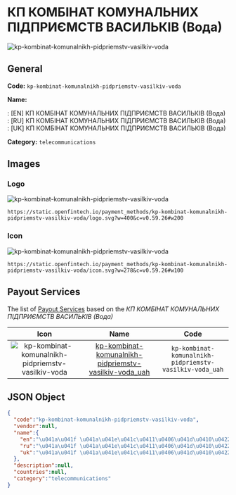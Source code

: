 
# КП КОМБІНАТ КОМУНАЛЬНИХ ПІДПРИЄМСТВ ВАСИЛЬКІВ (Вода) 
![kp-kombinat-komunalnikh-pidpriemstv-vasilkiv-voda](https://static.openfintech.io/payment_methods/kp-kombinat-komunalnikh-pidpriemstv-vasilkiv-voda/logo.svg?w=400&c=v0.59.26#w200)  

## General 
**Code:** `kp-kombinat-komunalnikh-pidpriemstv-vasilkiv-voda` 
 
**Name:** 
 
:	[EN] КП КОМБІНАТ КОМУНАЛЬНИХ ПІДПРИЄМСТВ ВАСИЛЬКІВ (Вода) 
:	[RU] КП КОМБІНАТ КОМУНАЛЬНИХ ПІДПРИЄМСТВ ВАСИЛЬКІВ (Вода) 
:	[UK] КП КОМБІНАТ КОМУНАЛЬНИХ ПІДПРИЄМСТВ ВАСИЛЬКІВ (Вода) 
 
**Category:** `telecommunications` 
 

## Images 

### Logo 
![kp-kombinat-komunalnikh-pidpriemstv-vasilkiv-voda](https://static.openfintech.io/payment_methods/kp-kombinat-komunalnikh-pidpriemstv-vasilkiv-voda/logo.svg?w=400&c=v0.59.26#w200)  

```
https://static.openfintech.io/payment_methods/kp-kombinat-komunalnikh-pidpriemstv-vasilkiv-voda/logo.svg?w=400&c=v0.59.26#w200
```  

### Icon 
![kp-kombinat-komunalnikh-pidpriemstv-vasilkiv-voda](https://static.openfintech.io/payment_methods/kp-kombinat-komunalnikh-pidpriemstv-vasilkiv-voda/icon.svg?w=278&c=v0.59.26#w100)  

```
https://static.openfintech.io/payment_methods/kp-kombinat-komunalnikh-pidpriemstv-vasilkiv-voda/icon.svg?w=278&c=v0.59.26#w100
```  

## Payout Services 
 
The list of [Payout Services](/payout-services/) based on the _КП КОМБІНАТ КОМУНАЛЬНИХ ПІДПРИЄМСТВ ВАСИЛЬКІВ (Вода)_ 

|Icon|Name|Code| 
|:---:|:---:|:---:| 
|![kp-kombinat-komunalnikh-pidpriemstv-vasilkiv-voda](https://static.openfintech.io/payout_methods/kp-kombinat-komunalnikh-pidpriemstv-vasilkiv-voda/icon.svg?w=278&c=v0.59.26#w40) |[kp-kombinat-komunalnikh-pidpriemstv-vasilkiv-voda_uah](/payout-services/kp-kombinat-komunalnikh-pidpriemstv-vasilkiv-voda_uah/)|`kp-kombinat-komunalnikh-pidpriemstv-vasilkiv-voda_uah`| 
 

## JSON Object 

```json
{
  "code":"kp-kombinat-komunalnikh-pidpriemstv-vasilkiv-voda",
  "vendor":null,
  "name":{
    "en":"\u041a\u041f \u041a\u041e\u041c\u0411\u0406\u041d\u0410\u0422 \u041a\u041e\u041c\u0423\u041d\u0410\u041b\u042c\u041d\u0418\u0425 \u041f\u0406\u0414\u041f\u0420\u0418\u0404\u041c\u0421\u0422\u0412 \u0412\u0410\u0421\u0418\u041b\u042c\u041a\u0406\u0412 (\u0412\u043e\u0434\u0430)",
    "ru":"\u041a\u041f \u041a\u041e\u041c\u0411\u0406\u041d\u0410\u0422 \u041a\u041e\u041c\u0423\u041d\u0410\u041b\u042c\u041d\u0418\u0425 \u041f\u0406\u0414\u041f\u0420\u0418\u0404\u041c\u0421\u0422\u0412 \u0412\u0410\u0421\u0418\u041b\u042c\u041a\u0406\u0412 (\u0412\u043e\u0434\u0430)",
    "uk":"\u041a\u041f \u041a\u041e\u041c\u0411\u0406\u041d\u0410\u0422 \u041a\u041e\u041c\u0423\u041d\u0410\u041b\u042c\u041d\u0418\u0425 \u041f\u0406\u0414\u041f\u0420\u0418\u0404\u041c\u0421\u0422\u0412 \u0412\u0410\u0421\u0418\u041b\u042c\u041a\u0406\u0412 (\u0412\u043e\u0434\u0430)"
  },
  "description":null,
  "countries":null,
  "category":"telecommunications"
}
```  
